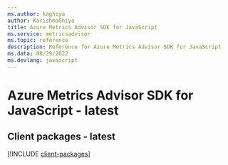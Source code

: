 ```yaml
---
ms.author: kaghiya
author: KarishmaGhiya
title: Azure Metrics Advisor SDK for JavaScript
ms.service: metricsadvisor
ms.topic: reference
description: Reference for Azure Metrics Advisor SDK for JavaScript
ms.data: 08/29/2022
ms.devlang: javascript
---
```

# Azure Metrics Advisor SDK for JavaScript - latest

## Client packages - latest
[!INCLUDE [client-packages](metrics-advisor-client-index.md)]
